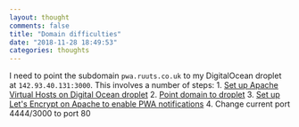 ```yaml
---
layout: thought
comments: false
title: "Domain difficulties"
date: "2018-11-28 18:49:53"
categories: thoughts
---
```

I need to point the subdomain `pwa.ruuts.co.uk` to my DigitalOcean droplet at `142.93.40.131:3000`. 
This involves a number of steps:
1. 
[Set 
up 
Apache 
Virtual 
Hosts 
on 
Digital 
Ocean 
droplet](https://www.digitalocean.com/community/tutorials/how-to-set-up-apache-virtual-hosts-on-ubuntu-16-04)
2. [Point domain to 
droplet](https://www.digitalocean.com/community/tutorials/how-to-point-to-digitalocean-nameservers-from-common-domain-registrars)
3. [Set up Let's Encrypt on Apache to enable PWA notifications](https://www.digitalocean.com/community/tutorials/how-to-secure-apache-with-let-s-encrypt-on-ubuntu-16-04)
4. Change current port 4444/3000 to port 80
